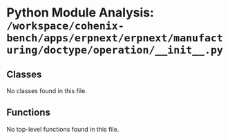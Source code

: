 # Python Module Analysis: `/workspace/cohenix-bench/apps/erpnext/erpnext/manufacturing/doctype/operation/__init__.py`

## Classes

No classes found in this file.


## Functions

No top-level functions found in this file.
